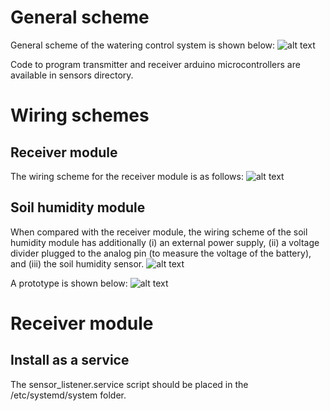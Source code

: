 # General scheme
General scheme of the watering control system is shown below:
![alt text](https://github.com/LudwikBielczynski/watering_control_system/blob/master/schemes/general.svg)

Code to program transmitter and receiver arduino microcontrollers are available in sensors directory.

# Wiring schemes
## Receiver module
The wiring scheme for the receiver module is as follows:
![alt text](https://github.com/LudwikBielczynski/watering_control_system/blob/master/schemes/receiver_module_scheme.svg)

## Soil humidity module
When compared with the receiver module, the wiring scheme of the soil humidity module has additionally (i) an external power supply, (ii) a voltage divider plugged to the analog pin (to measure the voltage of the battery), and (iii) the soil humidity sensor.
![alt text](https://github.com/LudwikBielczynski/watering_control_system/blob/master/schemes/2020-08-16_soil_humidity_module_scheme.svg)

A prototype is shown below:
![alt text](https://github.com/LudwikBielczynski/watering_control_system/blob/master/prototypes/2020-05-06_soil_humidity_module.jpg)

# Receiver module
## Install as a service
The sensor_listener.service script should be placed in the /etc/systemd/system folder.

